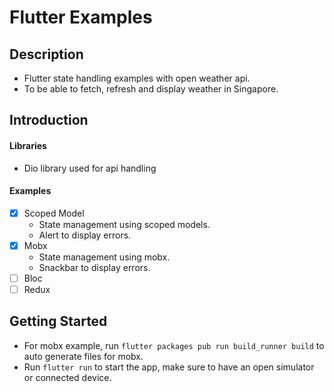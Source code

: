 # Flutter Examples

## Description
- Flutter state handling examples with open weather api.
- To be able to fetch, refresh and display weather in Singapore.

## Introduction
#### Libraries
- Dio library used for api handling
#### Examples
- [x] Scoped Model
  - State management using scoped models.
  - Alert to display errors.
- [x] Mobx
  - State management using mobx.
  - Snackbar to display errors.
- [ ] Bloc
- [ ] Redux 

## Getting Started
  - For mobx example, run `flutter packages pub run build_runner build` to auto generate files for mobx.
  - Run `flutter run` to start the app, make sure to have an open simulator or connected device.
